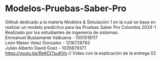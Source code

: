 # Modelos-Pruebas-Saber-Pro
Github dedicado a la materia Modelos &amp; Simulación 1 en la cual se basa en realizar un modelo predictivo para las Pruebas Saber Pro Colombia 2024-1
Realizado por los estudiantes de ingenieria de sistemas:
<br>
Emmanuel Bustamante Valbuena - 1001018117
<br>
León Mateo Velez Gonzalez - 1216728793
<br>
Julián Alberto David Goez - 1035879371
<br>
https://youtu.be/ReKCt7uuKVo
// Video con la explicación de la entrega 02
